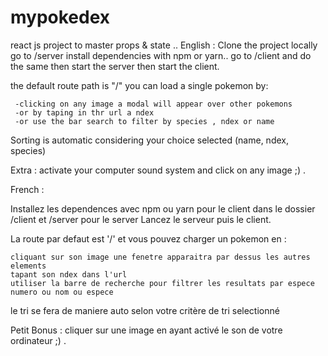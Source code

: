 # mypokedex
react js project to master props &amp; state ..
English : 
Clone the project locally
go to /server
install dependencies with npm or yarn..
go to /client and do the same
then start the server 
then  start the client.


the default route path is "/" you can load a single pokemon by:

     -clicking on any image a modal will appear over other pokemons 
     -or by taping in thr url a ndex
     -or use the bar search to filter by species , ndex or name
     
Sorting is automatic considering your choice selected (name, ndex, species) 

Extra : activate your computer sound system and click on any image  ;) .

French : 

Installez les dependences avec npm ou yarn pour le client dans le dossier /client et /server pour le server
Lancez le serveur puis le client.

La route par defaut est '/' et vous pouvez charger un pokemon en : 

    cliquant sur son image une fenetre apparaitra par dessus les autres elements
    tapant son ndex dans l'url
    utiliser la barre de recherche pour filtrer les resultats par espece numero ou nom ou espece
    
le tri se fera de maniere auto selon votre critère de tri selectionné

Petit Bonus : cliquer sur une image en ayant activé le son de votre ordinateur ;) .

